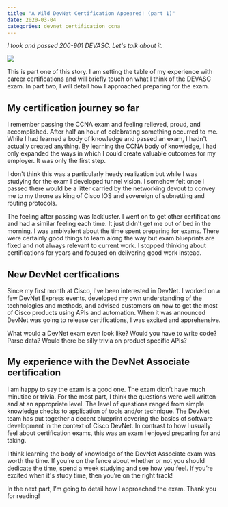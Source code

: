 ```yaml
---
title: "A Wild DevNet Certification Appeared! (part 1)"
date: 2020-03-04
categories: devnet certification ccna
---
```

_I took and passed 200-901 DEVASC. Let's talk about it._

![]({{"/assets/images/devnet-500.png"}})

This is part one of this story. I am setting the table of my experience with career certifications and will briefly touch on what I think of the DEVASC exam. In part two, I will detail how I approached preparing for the exam.

## My certification journey so far

I remember passing the CCNA exam and feeling relieved, proud, and accomplished. After half an hour of celebrating something occurred to me. While I had learned a body of knowledge and passed an exam, I hadn't actually created anything. By learning the CCNA body of knowledge, I had only expanded the ways in which I could create valuable outcomes for my employer. It was only the first step.

I don't think this was a particularly heady realization but while I was studying for the exam I developed tunnel vision. I somehow felt once I passed there would be a litter carried by the networking devout to convey me to my throne as king of Cisco IOS and sovereign of subnetting and routing protocols.

The feeling after passing was lackluster. I went on to get other certifications and had a similar feeling each time. It just didn't get me out of bed in the morning. I was ambivalent about the time spent preparing for exams. There were certainly good things to learn along the way but exam blueprints are fixed and not always relevant to current work. I stopped thinking about certifications for years and focused on delivering good work instead.

## New DevNet certfications

Since my first month at Cisco, I've been interested in DevNet. I worked on a few DevNet Express events, developed my own understanding of the technologies and methods, and advised customers on how to get the most of Cisco products using APIs and automation. When it was announced DevNet was going to release certifications, I was excited and apprehensive.

What would a DevNet exam even look like? Would you have to write code? Parse data? Would there be silly trivia on product specific APIs?

## My experience with the DevNet Associate certification

I am happy to say the exam is a good one. The exam didn’t have much minutiae or trivia. For the most part, I think the questions were well written and at an appropriate level. The level of questions ranged from simple knowledge checks to application of tools and/or technique. The DevNet team has put together a decent blueprint covering the basics of software development in the context of Cisco DevNet. In contrast to how I usually feel about certification exams, this was an exam I enjoyed preparing for and taking.

I think learning the body of knowledge of the DevNet Associate exam was worth the time. If you’re on the fence about whether or not you should dedicate the time, spend a week studying and see how you feel. If you’re excited when it's study time, then you’re on the right track!

In the next part, I’m going to detail how I approached the exam. Thank you for reading!

